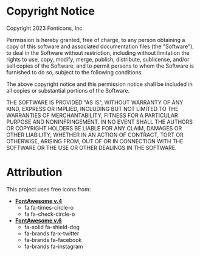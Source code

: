 # Copyright Notice

Copyright 2023 Fonticons, Inc.

Permission is hereby granted, free of charge, to any person obtaining a copy of
this software and associated documentation files (the "Software"), to deal in the
Software without restriction, including without limitation the rights to use, copy,
modify, merge, publish, distribute, sublicense, and/or sell copies of the Software,
and to permit persons to whom the Software is furnished to do so, subject to the
following conditions:

The above copyright notice and this permission notice shall be included in all
copies or substantial portions of the Software.

THE SOFTWARE IS PROVIDED "AS IS", WITHOUT WARRANTY OF ANY KIND, EXPRESS OR IMPLIED,
INCLUDING BUT NOT LIMITED TO THE WARRANTIES OF MERCHANTABILITY, FITNESS FOR A
PARTICULAR PURPOSE AND NONINFRINGEMENT. IN NO EVENT SHALL THE AUTHORS OR COPYRIGHT
HOLDERS BE LIABLE FOR ANY CLAIM, DAMAGES OR OTHER LIABILITY, WHETHER IN AN ACTION
OF CONTRACT, TORT OR OTHERWISE, ARISING FROM, OUT OF OR IN CONNECTION WITH THE
SOFTWARE OR THE USE OR OTHER DEALINGS IN THE SOFTWARE.

# Attribution

This project uses free icons from:
 * **[FontAwesome v.4](https://fontawesome.com/v4/icons/)**
   -  fa fa-times-circle-o
   -  fa fa-check-circle-o
 * **[FontAwesome v.6](https://fontawesome.com/icons)**
   -  fa-solid fa-shield-dog
   -  fa-brands fa-x-twitter 
   -  fa-brands fa-facebook
   -  fa-brands fa-instagram  
